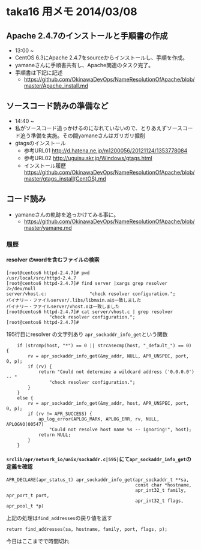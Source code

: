 # taka16 用メモ 2014/03/08

## Apache 2.4.7のインストールと手順書の作成
- 13:00 ~
- CentOS 6.3にApache 2.4.7をsourceからインストールし、手順を作成。
- yamaneさんに手順書共有し、Apache関連のタスク完了。
- 手順書は下記に記述
    - https://github.com/OkinawaDevOps/NameResolutionOfApache/blob/master/Apache_install.md


## ソースコード読みの準備など
- 14:40 ~
- 私がソースコード追っかけるのになれていないので、とりあえずソースコード追う準備を実施。その間yamaneさんはガリガリ掘削
- gtagsのインストール
    - 参考URL01 http://d.hatena.ne.jp/m1200056/20121124/1353778084
    - 参考URL02 http://uguisu.skr.jp/Windows/gtags.html
    - インストール履歴 https://github.com/OkinawaDevOps/NameResolutionOfApache/blob/master/gtags_install(CentOS).md


## コード読み
- yamaneさんの軌跡を追っかけてみる事に。
    - https://github.com/OkinawaDevOps/NameResolutionOfApache/blob/master/yamane.md

### 履歴
#### resolver のwordを含むファイルの検索
```
[root@centos6 httpd-2.4.7]# pwd
/usr/local/src/httpd-2.4.7
[root@centos6 httpd-2.4.7]# find server |xargs grep resolver 2>/dev/null
server/vhost.c:                "check resolver configuration.";
バイナリー・ファイルserver/.libs/libmain.aは一致しました
バイナリー・ファイルserver/vhost.oは一致しました
[root@centos6 httpd-2.4.7]# cat server/vhost.c | grep resolver
                "check resolver configuration.";
[root@centos6 httpd-2.4.7]#
```

195行目にresolver の文字列あり `apr_sockaddr_info_get`という関数
```
    if (strcmp(host, "*") == 0 || strcasecmp(host, "_default_") == 0) {
        rv = apr_sockaddr_info_get(&my_addr, NULL, APR_UNSPEC, port, 0, p);
        if (rv) {
            return "Could not determine a wildcard address ('0.0.0.0') -- "
                "check resolver configuration.";
        }
    }
    else {
        rv = apr_sockaddr_info_get(&my_addr, host, APR_UNSPEC, port, 0, p);
        if (rv != APR_SUCCESS) {
            ap_log_error(APLOG_MARK, APLOG_ERR, rv, NULL, APLOGNO(00547)
                "Could not resolve host name %s -- ignoring!", host);
            return NULL;
        }
    }

```


#### `srclib/apr/network_io/unix/sockaddr.c|595|`にて`apr_sockaddr_info_get`の定義を確認
```
APR_DECLARE(apr_status_t) apr_sockaddr_info_get(apr_sockaddr_t **sa,
                                                const char *hostname,
                                                apr_int32_t family, apr_port_t port,
                                                apr_int32_t flags, apr_pool_t *p)
```


上記の処理は`find_addresses`の戻り値を返す
```
return find_addresses(sa, hostname, family, port, flags, p);
```

今日はここまでで時間切れ


